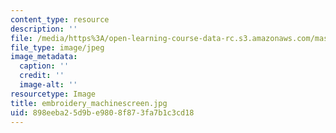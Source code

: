 ```yaml
---
content_type: resource
description: ''
file: /media/https%3A/open-learning-course-data-rc.s3.amazonaws.com/mas-962-special-topics-new-textiles-spring-2010/898eeba25d9be9808f873fa7b1c3cd18_embroidery_machinescreen.jpg
file_type: image/jpeg
image_metadata:
  caption: ''
  credit: ''
  image-alt: ''
resourcetype: Image
title: embroidery_machinescreen.jpg
uid: 898eeba2-5d9b-e980-8f87-3fa7b1c3cd18
---
```

